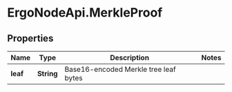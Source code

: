 # ErgoNodeApi.MerkleProof

## Properties

Name | Type | Description | Notes
------------ | ------------- | ------------- | -------------
**leaf** | **String** | Base16-encoded Merkle tree leaf bytes | 


